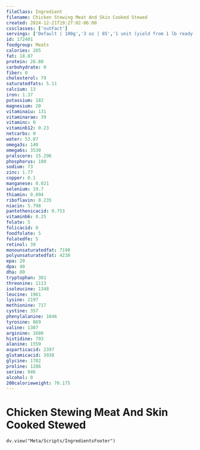 ```yaml
---
fileClass: Ingredient
filename: Chicken Stewing Meat And Skin Cooked Stewed
created: 2024-12-21T19:27:02-06:00
cssclasses: ['nutFact']
servings: ['Default | 100g','3 oz | 85','1 unit (yield from 1 lb ready-to-cook chicken) | 178','1/2 chicken, bone removed | 261']
id: 172401
foodgroup: Meats
calories: 285
fat: 18.87
protein: 26.88
carbohydrate: 0
fiber: 0
cholesterol: 79
saturatedfats: 5.11
calcium: 13
iron: 1.37
potassium: 182
magnesium: 20
vitaminaiu: 131
vitaminarae: 39
vitaminc: 0
vitaminb12: 0.23
netcarbs: 0
water: 53.07
omega3s: 140
omega6s: 3530
pralscore: 15.296
phosphorus: 180
sodium: 73
zinc: 1.77
copper: 0.1
manganese: 0.021
selenium: 19.7
thiamin: 0.094
riboflavin: 0.235
niacin: 5.798
pantothenicacid: 0.753
vitaminb6: 0.25
folate: 5
folicacid: 0
foodfolate: 5
folatedfe: 5
retinol: 39
monounsaturatedfat: 7190
polyunsaturatedfat: 4230
epa: 20
dpa: 40
dha: 80
tryptophan: 301
threonine: 1113
isoleucine: 1348
leucine: 1961
lysine: 2197
methionine: 717
cystine: 357
phenylalanine: 1046
tyrosine: 869
valine: 1307
arginine: 1680
histidine: 793
alanine: 1559
asparticacid: 2397
glutamicacid: 3938
glycine: 1702
proline: 1286
serine: 946
alcohol: 0
200calorieweight: 70.175
---
```


# Chicken Stewing Meat And Skin Cooked Stewed

```dataviewjs
dv.view("Meta/Scripts/IngredientsFooter")
```